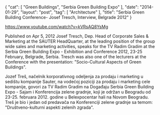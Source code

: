 {
   "cat": [
      "Green Buildings",
      "Serbia Green Building Expo"
   ],
   "date": "2014-01-29",
   "layout": "post",
   "tag": [
      "Architecture"
   ],
   "title": "Serbia Green Building Conference- Josef Tresch, Interview, Belgrade 2012"
}

https://www.youtube.com/watch?v=kVRsAQ8YsMg

Published on Apr 5, 2012
Josef Tresch, Dep. Head of Corporate Sales & Marketing at the SAUTER HeadQuarter, at the leading position of the group wide sales and marketing activities, speaks for the TV Radim Gradim at the Serbia Green Building Expo - Exhibition and Conference 2012, 23-25 February, Belgrade, Serbia. Tresch was also one of the lecturers at the Conference with the presentation: "Socio-Cultural Aspects of Green Buildings".

Jozef Treš, načelnik korporativnog odeljenja za prodaju i marketing u sedištu kompanije Sauter, na vodećoj poziciji za prodaju i marketing cele kompanije, govori za TV Radim Gradim na Događaju Serbia Green Building Expo - Sajam i Konferencija zelene gradnje, koji je održan u Beogradu od 23-25. februara 2012. godine u Belexpocentar hali na Novom Beogradu. Treš je bio i jedan od predavača na Konferenciji zelene gradnje sa temom: "Društveno-kulturni aspekti zelenih zgrada".
